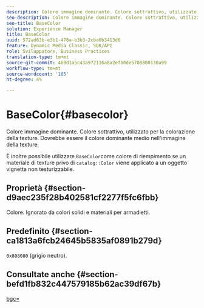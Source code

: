 ```yaml
---
description: Colore immagine dominante. Colore sottrattivo, utilizzato per la colorazione della texture. Dovrebbe essere il colore dominante medio nell'immagine della texture.
seo-description: Colore immagine dominante. Colore sottrattivo, utilizzato per la colorazione della texture. Dovrebbe essere il colore dominante medio nell'immagine della texture.
seo-title: BaseColor
solution: Experience Manager
title: BaseColor
uuid: 572ad63b-e3b1-478a-b3b3-2cba0b3413d6
feature: Dynamic Media Classic, SDK/API
role: Sviluppatore, Business Practices
translation-type: tm+mt
source-git-commit: 469d1a5c43a972116a8a2efb0de5708800130a99
workflow-type: tm+mt
source-wordcount: '105'
ht-degree: 4%

---
```



# BaseColor{#basecolor}

Colore immagine dominante. Colore sottrattivo, utilizzato per la colorazione della texture. Dovrebbe essere il colore dominante medio nell&#39;immagine della texture.

È inoltre possibile utilizzare `BaseColor`come colore di riempimento se un materiale di texture privo di `catalog::Color` viene applicato a un oggetto vignetta non testurizzabile.

## Proprietà {#section-d9aec235f28b402581cf2277f5fc6fbb}

Colore. Ignorato da colori solidi e materiali per armadietti.

## Predefinito {#section-ca1813a6fcb24645b5835af0891b279d}

`0x808080` (grigio neutro).

## Consultate anche {#section-befd1fb832c447579185b62ac39df67b}

[bgc=](../../../../../ir-api/http-protocol/image-rendering-api-ref/c-ir-http-protocol-ref/c-ir-http-protocol-command-reference/r-ir-bgc.md#reference-3f5c78cea01c4a85aa582076d23aebb0)
